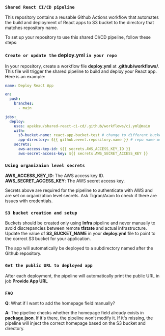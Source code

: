 ### `Shared React CI/CD pipeline`
This repository contains a reusable Github Actions workflow that automates the build and deployment of React apps to S3 bucket to the directory that matches repository name. 

To set up your repository to use this shared CI/CD pipeline, follow these steps:

### `Create or update the` **deploy.yml** `in your repo`
In your repository, create a workflow file **deploy.yml** at **.github/workflows/**. This file will trigger the shared pipeline to build and deploy your React app. Here is an example:

```yaml
name: Deploy React App

on:
  push:
    branches:
      - main

jobs:
  deploy:
    uses: apekksu/shared-react-ci-cd/.github/workflows/ci.yml@main
    with:
      s3-bucket-name: react-app-bucket-test # change to different bucket if needed
      app-directory: ${{ github.event.repository.name }} # repo name used as subdir in bucket root
    secrets:
      aws-access-key-id: ${{ secrets.AWS_ACCESS_KEY_ID }}
      aws-secret-access-key: ${{ secrets.AWS_SECRET_ACCESS_KEY }}
```

### `Using organizaion level secrets`
**AWS_ACCESS_KEY_ID**: The AWS access key ID.
**AWS_SECRET_ACCESS_KEY**: The AWS secret access key.

Secrets above are required for the pipeline to authenticate with AWS and are set on organization level secrets. Ask Tigran/Aram to check if there are issues with credentials.

### `S3 bucket creation and setup`
Buckets should be created only using **Infra** pipeline and never manually to avoid discrepancies between remote **tfstate** and actual infrastructure.
Update the value of **S3_BUCKET_NAME** in your **deploy.yml** file to point to the correct S3 bucket for your application.

The app will automatically be deployed to a subdirectory named after the Github repository. 

### `Get the public URL to deployed app`
After each deployment, the pipeline will automatically print the public URL in job **Provide App URL**

### `FAQ`
**Q**: What if I want to add the homepage field manually?

**A**: The pipeline checks whether the homepage field already exists in **package.json**. If it's there, the pipeline won’t modify it. If it's missing, the pipeline will inject the correct homepage based on the S3 bucket and directory.
